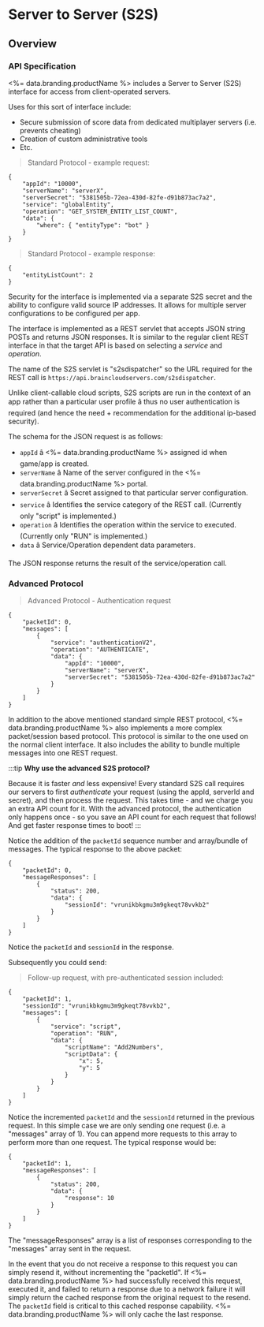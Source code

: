 # Server to Server (S2S)
## Overview



### API Specification

<%= data.branding.productName %> includes a Server to Server (S2S) interface for access from client-operated servers.

Uses for this sort of interface include:

- Secure submission of score data from dedicated multiplayer servers (i.e. prevents cheating)
- Creation of custom administrative tools
- Etc.

> Standard Protocol - example request:

```json-doc
{
    "appId": "10000",
    "serverName": "serverX",
    "serverSecret": "5381505b-72ea-430d-82fe-d91b873ac7a2",
    "service": "globalEntity",
    "operation": "GET_SYSTEM_ENTITY_LIST_COUNT",
    "data": {
        "where": { "entityType": "bot" }
    }
}
```

> Standard Protocol - example response:

```json-doc
{
    "entityListCount": 2
}
```

Security for the interface is implemented via a separate S2S secret and the ability to configure valid source IP addresses. It allows for multiple server configurations to be configured per app.

The interface is implemented as a REST servlet that accepts JSON string POSTs and returns JSON responses. It is similar to the regular client REST interface in that the target API is based on selecting a *service* and *operation*. 

The name of the S2S servlet is "s2sdispatcher" so the URL required for the REST call is `https://api.braincloudservers.com/s2sdispatcher`.

Unlike client-callable cloud scripts, S2S scripts are run in the context of an app rather than a particular user profile â thus no user authentication is required (and hence the need + recommendation for the additional ip-based security).



The schema for the JSON request is as follows:

- `appId` â <%= data.branding.productName %> assigned id when game/app is created.
- `serverName` â Name of the server configured in the <%= data.branding.productName %> portal.
- `serverSecret` â Secret assigned to that particular server configuration.
- `service` â Identifies the service category of the REST call. (Currently only "script" is implemented.)
- `operation` â Identifies the operation within the service to executed. (Currently only "RUN" is implemented.)
- `data` â Service/Operation dependent data parameters.

The JSON response returns the result of the service/operation call.

<div></div>

### Advanced Protocol

> Advanced Protocol - Authentication request

```json-doc
{
    "packetId": 0,
    "messages": [
        {
            "service": "authenticationV2",
            "operation": "AUTHENTICATE",
            "data": {
                "appId": "10000",
                "serverName": "serverX",
                "serverSecret": "5381505b-72ea-430d-82fe-d91b873ac7a2"
            }
        }
    ]
}
```

In addition to the above mentioned standard simple REST protocol, <%= data.branding.productName %> also implements a more complex packet/session based protocol. This protocol is similar to the one used on the normal client interface. It also includes the ability to bundle multiple messages into one REST request.

:::tip
<strong>Why use the advanced S2S protocol?</strong> <p></p>Because it is faster *and* less expensive! Every standard S2S call requires our servers to first *authenticate* your request (using the appId, serverId and secret), and then process the request. This takes time - and we charge you an extra API count for it. With the advanced protocol, the authentication only happens once - so you save an API count for each request that follows! And get faster response times to boot!
:::


Notice the addition of the `packetId` sequence number and array/bundle of messages. The typical response to the above packet:

<div></div>

```json-doc
{
    "packetId": 0,
    "messageResponses": [
        {
            "status": 200,
            "data": {
                "sessionId": "vrunikbkgmu3m9gkeqt78vvkb2"
            }
        }
    ]
}
```

Notice the `packetId` and `sessionId` in the response.

<div></div>
Subsequently you could send:

> Follow-up request, with pre-authenticated session included:

```json-doc
{
    "packetId": 1,
    "sessionId": "vrunikbkgmu3m9gkeqt78vvkb2",
    "messages": [
        {
            "service": "script",
            "operation": "RUN",
            "data": {
                "scriptName": "Add2Numbers",
                "scriptData": {
                    "x": 5,
                    "y": 5
                }
            }
        }
    ]
}
```

Notice the incremented `packetId` and the `sessionId` returned in the previous request.  In this simple case we are only sending one request (i.e. a "messages" array of 1). You can append more requests to this array to perform more than one request. The typical response would be:
<div></div>

```json-doc
{
    "packetId": 1,
    "messageResponses": [
        {
            "status": 200,
            "data": {
                "response": 10
            }
        }
    ]
}
```

The "messageResponses" array is a list of responses corresponding to the "messages" array sent in the request.

In the event that you do not receive a response to this request you can simply resend it, without incrementing the "packetId". If <%= data.branding.productName %> had successfully received this request, executed it, and failed to return a response due to a network failure it will simply return the cached response from the original request to the resend. The `packetId` field is critical to this cached response capability. <%= data.branding.productName %> will only cache the last response.

<DocCardList />